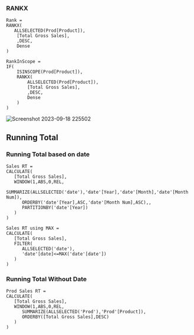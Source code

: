 ### RANKX
```
Rank = 
RANKX(
   ALLSELECTED(Prod[Product]),
    [Total Gross Sales],
    ,DESC,
    Dense
)
```

```
RankInScope = 
IF(
    ISINSCOPE(Prod[Product]),
    RANKX(
        ALLSELECTED(Prod[Product]),
        [Total Gross Sales],
        ,DESC,
        Dense
    )
)
```

![Screenshot 2023-09-18 225502](https://github.com/chewwee/PowerBI/assets/90857289/cfdb11ef-384e-4ede-9d8a-391712f522fb)


## Running Total 
### Running Total based on date 
```
Sales RT = 
CALCULATE(
   [Total Gross Sales],
   WINDOW(1,ABS,0,REL,
      SUMMARIZE(ALLSELECTED('date'),'date'[Year],'date'[Month],'date'[Month Num]),
      ORDERBY('date'[Year],ASC,'date'[Month Num],ASC),,
      PARTITIONBY('date'[Year])
   )
)
```
```
Sales RT using MAX = 
CALCULATE(
   [Total Gross Sales],
   FILTER(
      ALLSELECTED('date'),
      'date'[date]<=MAX('date'[date'])
   )
)
```
### Running Total Without Date 
```
Prod Sales RT =
CALCULATE(
   [Total Gross Sales],
   WINDOW(1,ABS,0,REL,
      SUMMARIZE(ALLSELECTED('Prod'),'Prod'[Product]),
      ORDERBY([Total Gross Sales],DESC)
   )
)
```

